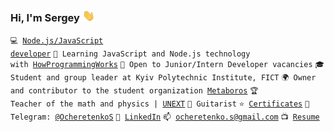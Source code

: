 ### Hi, I'm Sergey <img src="https://raw.githubusercontent.com/SergeyOcheretenko/SergeyOcheretenko/test/wave.gif" width="20px">
 
<code>💻 [Node.js/JavaScript developer](https://github.com/SergeyOcheretenko/LearningProgramming)</code>
<code>🌱 Learning JavaScript and Node.js technology with [HowProgrammingWorks](https://www.github.com/HowProgrammingWorks)</code>
<code>🍊 Open to Junior/Intern Developer vacancies</code>
<code>🎓 Student and group leader at Kyiv Polytechnic Institute, FICT</code>
<code>🌍 Owner and contributor to the student organization [Metaboros](https://github.com/Metaboros)</code>
<code>🏆 Teacher of the math and physics | [UNEXT](https://unext.in.ua)</code>
<code>🎸 Guitarist</code>
<code>⭐ [Certificates](https://github.com/SergeyOcheretenko/Certificates)</code>
<code>💬 Telegram: [@OcheretenkoS](https://telegram.me/OcheretenkoS)</code>
<code>🔭 [LinkedIn](https://www.linkedin.com/in/sergeyocheretenko/)</code>
<code>📫 [ocheretenko.s@gmail.com](mailto:ocheretenko.s@gmail.com)</code>
<code>📺 [Resume](https://sergeyocheretenko.github.io/Resume/)</code>
